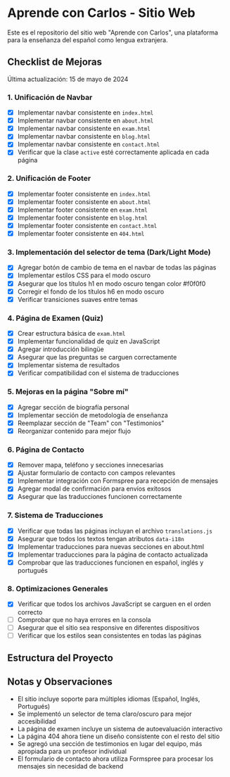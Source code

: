# Aprende con Carlos - Sitio Web

Este es el repositorio del sitio web "Aprende con Carlos", una plataforma para la enseñanza del español como lengua extranjera.

## Checklist de Mejoras

Última actualización: 15 de mayo de 2024

### 1. Unificación de Navbar
- [x] Implementar navbar consistente en `index.html`
- [x] Implementar navbar consistente en `about.html`
- [x] Implementar navbar consistente en `exam.html`
- [x] Implementar navbar consistente en `blog.html`
- [x] Implementar navbar consistente en `contact.html`
- [x] Verificar que la clase `active` esté correctamente aplicada en cada página

### 2. Unificación de Footer
- [x] Implementar footer consistente en `index.html`
- [x] Implementar footer consistente en `about.html`
- [x] Implementar footer consistente en `exam.html`
- [x] Implementar footer consistente en `blog.html`
- [x] Implementar footer consistente en `contact.html`
- [x] Implementar footer consistente en `404.html`

### 3. Implementación del selector de tema (Dark/Light Mode)
- [x] Agregar botón de cambio de tema en el navbar de todas las páginas
- [x] Implementar estilos CSS para el modo oscuro
- [x] Asegurar que los títulos h1 en modo oscuro tengan color #f0f0f0
- [x] Corregir el fondo de los títulos h6 en modo oscuro
- [x] Verificar transiciones suaves entre temas

### 4. Página de Examen (Quiz)
- [x] Crear estructura básica de `exam.html`
- [x] Implementar funcionalidad de quiz en JavaScript
- [x] Agregar introducción bilingüe
- [x] Asegurar que las preguntas se carguen correctamente
- [x] Implementar sistema de resultados
- [x] Verificar compatibilidad con el sistema de traducciones

### 5. Mejoras en la página "Sobre mí"
- [x] Agregar sección de biografía personal
- [x] Implementar sección de metodología de enseñanza
- [x] Reemplazar sección de "Team" con "Testimonios"
- [x] Reorganizar contenido para mejor flujo

### 6. Página de Contacto
- [x] Remover mapa, teléfono y secciones innecesarias
- [x] Ajustar formulario de contacto con campos relevantes
- [x] Implementar integración con Formspree para recepción de mensajes
- [x] Agregar modal de confirmación para envíos exitosos
- [x] Asegurar que las traducciones funcionen correctamente

### 7. Sistema de Traducciones
- [x] Verificar que todas las páginas incluyan el archivo `translations.js`
- [x] Asegurar que todos los textos tengan atributos `data-i18n`
- [x] Implementar traducciones para nuevas secciones en about.html
- [x] Implementar traducciones para la página de contacto actualizada
- [x] Comprobar que las traducciones funcionen en español, inglés y portugués

### 8. Optimizaciones Generales
- [x] Verificar que todos los archivos JavaScript se carguen en el orden correcto
- [ ] Comprobar que no haya errores en la consola
- [ ] Asegurar que el sitio sea responsive en diferentes dispositivos
- [ ] Verificar que los estilos sean consistentes en todas las páginas

## Estructura del Proyecto 

## Notas y Observaciones
- El sitio incluye soporte para múltiples idiomas (Español, Inglés, Portugués)
- Se implementó un selector de tema claro/oscuro para mejor accesibilidad
- La página de examen incluye un sistema de autoevaluación interactivo
- La página 404 ahora tiene un diseño consistente con el resto del sitio
- Se agregó una sección de testimonios en lugar del equipo, más apropiada para un profesor individual
- El formulario de contacto ahora utiliza Formspree para procesar los mensajes sin necesidad de backend 